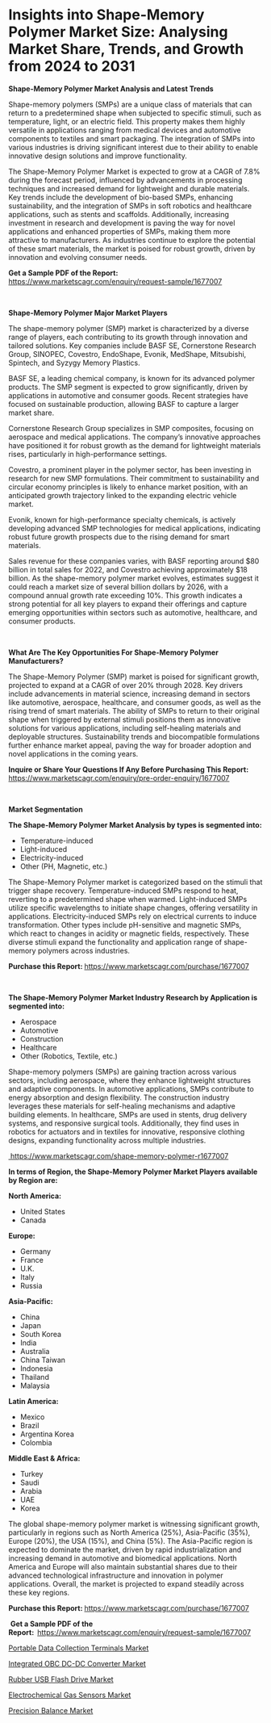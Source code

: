 <p><h1>Insights into Shape-Memory Polymer Market Size: Analysing Market Share, Trends, and Growth from 2024 to 2031</h1></p><p><strong>Shape-Memory Polymer Market Analysis and Latest Trends</strong></p>
<p><p>Shape-memory polymers (SMPs) are a unique class of materials that can return to a predetermined shape when subjected to specific stimuli, such as temperature, light, or an electric field. This property makes them highly versatile in applications ranging from medical devices and automotive components to textiles and smart packaging. The integration of SMPs into various industries is driving significant interest due to their ability to enable innovative design solutions and improve functionality.</p><p>The Shape-Memory Polymer Market is expected to grow at a CAGR of 7.8% during the forecast period, influenced by advancements in processing techniques and increased demand for lightweight and durable materials. Key trends include the development of bio-based SMPs, enhancing sustainability, and the integration of SMPs in soft robotics and healthcare applications, such as stents and scaffolds. Additionally, increasing investment in research and development is paving the way for novel applications and enhanced properties of SMPs, making them more attractive to manufacturers. As industries continue to explore the potential of these smart materials, the market is poised for robust growth, driven by innovation and evolving consumer needs.</p></p>
<p><strong>Get a Sample PDF of the Report:&nbsp;</strong> <a href="https://www.marketscagr.com/enquiry/request-sample/1677007?utm_campaign=1179&utm_medium=2&utm_source=Github&utm_content=ia&utm_term=30092024&utm_id=shape-memory-polymer">https://www.marketscagr.com/enquiry/request-sample/1677007</a></p>
<p>&nbsp;</p>
<p><strong>Shape-Memory Polymer Major Market Players</strong></p>
<p><p>The shape-memory polymer (SMP) market is characterized by a diverse range of players, each contributing to its growth through innovation and tailored solutions. Key companies include BASF SE, Cornerstone Research Group, SINOPEC, Covestro, EndoShape, Evonik, MedShape, Mitsubishi, Spintech, and Syzygy Memory Plastics. </p><p>BASF SE, a leading chemical company, is known for its advanced polymer products. The SMP segment is expected to grow significantly, driven by applications in automotive and consumer goods. Recent strategies have focused on sustainable production, allowing BASF to capture a larger market share.</p><p>Cornerstone Research Group specializes in SMP composites, focusing on aerospace and medical applications. The company’s innovative approaches have positioned it for robust growth as the demand for lightweight materials rises, particularly in high-performance settings.</p><p>Covestro, a prominent player in the polymer sector, has been investing in research for new SMP formulations. Their commitment to sustainability and circular economy principles is likely to enhance market position, with an anticipated growth trajectory linked to the expanding electric vehicle market.</p><p>Evonik, known for high-performance specialty chemicals, is actively developing advanced SMP technologies for medical applications, indicating robust future growth prospects due to the rising demand for smart materials.</p><p>Sales revenue for these companies varies, with BASF reporting around $80 billion in total sales for 2022, and Covestro achieving approximately $18 billion. As the shape-memory polymer market evolves, estimates suggest it could reach a market size of several billion dollars by 2026, with a compound annual growth rate exceeding 10%. This growth indicates a strong potential for all key players to expand their offerings and capture emerging opportunities within sectors such as automotive, healthcare, and consumer products.</p></p>
<p>&nbsp;</p>
<p><strong>What Are The Key Opportunities For Shape-Memory Polymer Manufacturers?</strong></p>
<p><p>The Shape-Memory Polymer (SMP) market is poised for significant growth, projected to expand at a CAGR of over 20% through 2028. Key drivers include advancements in material science, increasing demand in sectors like automotive, aerospace, healthcare, and consumer goods, as well as the rising trend of smart materials. The ability of SMPs to return to their original shape when triggered by external stimuli positions them as innovative solutions for various applications, including self-healing materials and deployable structures. Sustainability trends and biocompatible formulations further enhance market appeal, paving the way for broader adoption and novel applications in the coming years.</p></p>
<p><strong>Inquire or Share Your Questions If Any Before Purchasing This Report:</strong> <a href="https://www.marketscagr.com/enquiry/pre-order-enquiry/1677007?utm_campaign=1179&utm_medium=2&utm_source=Github&utm_content=ia&utm_term=30092024&utm_id=shape-memory-polymer">https://www.marketscagr.com/enquiry/pre-order-enquiry/1677007</a></p>
<p>&nbsp;</p>
<p><strong>Market Segmentation</strong></p>
<p><strong>The Shape-Memory Polymer Market Analysis by types is segmented into:</strong></p>
<p><ul><li>Temperature-induced</li><li>Light-induced</li><li>Electricity-induced</li><li>Other (PH, Magnetic, etc.)</li></ul></p>
<p><p>The Shape-Memory Polymer market is categorized based on the stimuli that trigger shape recovery. Temperature-induced SMPs respond to heat, reverting to a predetermined shape when warmed. Light-induced SMPs utilize specific wavelengths to initiate shape changes, offering versatility in applications. Electricity-induced SMPs rely on electrical currents to induce transformation. Other types include pH-sensitive and magnetic SMPs, which react to changes in acidity or magnetic fields, respectively. These diverse stimuli expand the functionality and application range of shape-memory polymers across industries.</p></p>
<p><strong>Purchase this Report:&nbsp;</strong><a href="https://www.marketscagr.com/purchase/1677007?utm_campaign=1179&utm_medium=2&utm_source=Github&utm_content=ia&utm_term=30092024&utm_id=shape-memory-polymer">https://www.marketscagr.com/purchase/1677007</a></p>
<p>&nbsp;</p>
<p><strong>The Shape-Memory Polymer Market Industry Research by Application is segmented into:</strong></p>
<p><ul><li>Aerospace</li><li>Automotive</li><li>Construction</li><li>Healthcare</li><li>Other (Robotics, Textile, etc.)</li></ul></p>
<p><p>Shape-memory polymers (SMPs) are gaining traction across various sectors, including aerospace, where they enhance lightweight structures and adaptive components. In automotive applications, SMPs contribute to energy absorption and design flexibility. The construction industry leverages these materials for self-healing mechanisms and adaptive building elements. In healthcare, SMPs are used in stents, drug delivery systems, and responsive surgical tools. Additionally, they find uses in robotics for actuators and in textiles for innovative, responsive clothing designs, expanding functionality across multiple industries.</p></p>
<p><a href="https://www.marketscagr.com/shape-memory-polymer-r1677007?utm_campaign=1179&utm_medium=2&utm_source=Github&utm_content=ia&utm_term=30092024&utm_id=shape-memory-polymer">&nbsp;https://www.marketscagr.com/shape-memory-polymer-r1677007</a></p>
<p><strong>In terms of Region, the Shape-Memory Polymer Market Players available by Region are:</strong></p>
<p>
    <p> <strong> North America: </strong>
        <ul>
            <li>United States</li>
            <li>Canada</li>
        </ul>
        </p> 
    <p> <strong> Europe: </strong>
        <ul>
            <li>Germany</li>
            <li>France</li>
            <li>U.K.</li>
            <li>Italy</li>
            <li>Russia</li>
        </ul>
        </p> 
    <p> <strong> Asia-Pacific: </strong>
        <ul>
            <li>China</li>
            <li>Japan</li>
            <li>South Korea</li>
            <li>India</li>
            <li>Australia</li>
            <li>China Taiwan</li>
            <li>Indonesia</li>
            <li>Thailand</li>
            <li>Malaysia</li>
        </ul>
        </p> 
    <p> <strong> Latin America: </strong>
        <ul>
            <li>Mexico</li>
            <li>Brazil</li>
            <li>Argentina Korea</li>
            <li>Colombia</li>
        </ul>
        </p> 
    <p> <strong> Middle East & Africa: </strong>
        <ul>
            <li>Turkey</li>
            <li>Saudi</li>
            <li>Arabia</li>
            <li>UAE</li>
            <li>Korea</li>
        </ul>
    </p>
    </p>
<p><p>The global shape-memory polymer market is witnessing significant growth, particularly in regions such as North America (25%), Asia-Pacific (35%), Europe (20%), the USA (15%), and China (5%). The Asia-Pacific region is expected to dominate the market, driven by rapid industrialization and increasing demand in automotive and biomedical applications. North America and Europe will also maintain substantial shares due to their advanced technological infrastructure and innovation in polymer applications. Overall, the market is projected to expand steadily across these key regions.</p></p>
<p><strong>Purchase this Report: </strong><a href="https://www.marketscagr.com/purchase/1677007?utm_campaign=1179&utm_medium=2&utm_source=Github&utm_content=ia&utm_term=30092024&utm_id=shape-memory-polymer">https://www.marketscagr.com/purchase/1677007</a></p>
<p>&nbsp;<strong>Get a Sample PDF of the Report:&nbsp;&nbsp;</strong><a href="https://www.marketscagr.com/enquiry/request-sample/1677007?utm_campaign=1179&utm_medium=2&utm_source=Github&utm_content=ia&utm_term=30092024&utm_id=shape-memory-polymer">https://www.marketscagr.com/enquiry/request-sample/1677007</a></p>
<p><strong></strong></p>
<p><p><a href="https://www.linkedin.com/pulse/portable-data-collection-terminals-market-research-report-exploring-c9cff?utm_campaign=1179&utm_medium=2&utm_source=Github&utm_content=ia&utm_term=30092024&utm_id=shape-memory-polymer">Portable Data Collection Terminals Market</a></p><p><a href="https://issuu.com/reportprime-2/docs/integrated-obc-dc-dc-converter-mark_b242121705a9ef?utm_campaign=1179&utm_medium=2&utm_source=Github&utm_content=ia&utm_term=30092024&utm_id=shape-memory-polymer">Integrated OBC DC-DC Converter Market</a></p><p><a href="https://www.linkedin.com/pulse/rubber-usb-flash-drive-market-size-share-trends-analysis-report-y9s0f?utm_campaign=1179&utm_medium=2&utm_source=Github&utm_content=ia&utm_term=30092024&utm_id=shape-memory-polymer">Rubber USB Flash Drive Market</a></p><p><a href="https://issuu.com/reportprime-2/docs/electrochemical-gas-sensors-market-_60c9cddd16c176?utm_campaign=1179&utm_medium=2&utm_source=Github&utm_content=ia&utm_term=30092024&utm_id=shape-memory-polymer">Electrochemical Gas Sensors Market</a></p><p><a href="https://www.linkedin.com/pulse/precision-balance-market-outlook-forecast-from-2024-2031-etw6f?utm_campaign=1179&utm_medium=2&utm_source=Github&utm_content=ia&utm_term=30092024&utm_id=shape-memory-polymer">Precision Balance Market</a></p></p>